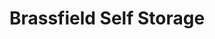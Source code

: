 ---
title: "Brassfield Self Storage"
url: /durham/brassfield-self-storage-pickett-road/
shop: Mieten
---